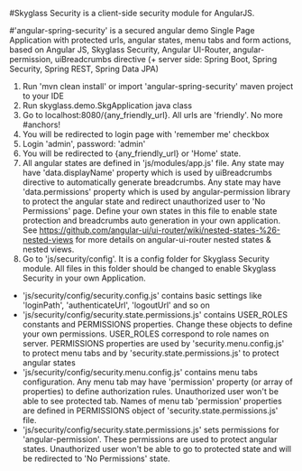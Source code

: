#Skyglass Security is a client-side security module for AngularJS.

#'angular-spring-security' is a secured angular demo Single Page Application with protected urls, angular states, menu tabs and form actions, based on Angular JS, Skyglass Security, Angular UI-Router, angular-permission, uiBreadcrumbs directive (+ server side: Spring Boot, Spring Security, Spring REST, Spring Data JPA)

1. Run 'mvn clean install' or import 'angular-spring-security' maven project to your IDE
2. Run skyglass.demo.SkgApplication java class
3. Go to localhost:8080/{any_friendly_url}. All urls are 'friendly'. No more #anchors!
4. You will be redirected to login page with 'remember me' checkbox
5. Login 'admin', password: 'admin'
6. You will be redirected to {any_friendly_url} or 'Home' state.
7. All angular states are defined in 'js/modules/app.js' file. Any state may have 'data.displayName' property which is used by uiBreadcrumbs directive to automatically generate breadcrumbs. Any state may have 'data.permissions' property which is used by angular-permission library to protect the angular state and redirect unauthorized user to 'No Permissions' page. Define your own states in this file to enable state protection and breadcrumbs auto generation in your own application. See https://github.com/angular-ui/ui-router/wiki/nested-states-%26-nested-views for more details on angular-ui-router nested states & nested views.
8. Go to 'js/security/config'. It is a config folder for Skyglass Security module. All files in this folder should be changed to enable Skyglass Security in your own Application.
- 'js/security/config/security.config.js' contains basic settings like 'loginPath', 'authenticateUrl', 'logoutUrl' and so on
- 'js/security/config/security.state.permissions.js' contains USER_ROLES constants and PERMISSIONS properties. Change these objects to define your own permissions. USER_ROLES correspond to role names on server. PERMISSIONS properties are used by 'security.menu.config.js' to protect menu tabs and by 'security.state.permissions.js' to protect angular states
- 'js/security/config/security.menu.config.js' contains menu tabs configuration. Any menu tab may have 'permission' property (or array of properties) to define authorization rules. Unauthorized user won't be able to see protected tab. Names of menu tab 'permission' properties are defined in PERMISSIONS object of 'security.state.permissions.js' file.
- 'js/security/config/security.state.permissions.js' sets permissions for 'angular-permission'. These permissions are used to protect angular states. Unauthorized user won't be able to go to protected state and will be redirected to 'No Permissions' state. 
